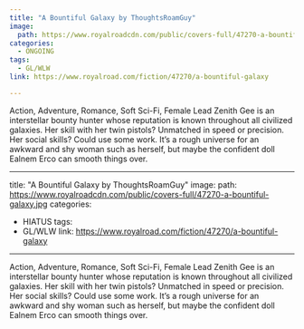 ```yaml
---
title: "A Bountiful Galaxy by ThoughtsRoamGuy"
image:
  path: https://www.royalroadcdn.com/public/covers-full/47270-a-bountiful-galaxy.jpg
categories:
  - ONGOING
tags:
  - GL/WLW
link: https://www.royalroad.com/fiction/47270/a-bountiful-galaxy

---
```

Action, Adventure, Romance, Soft Sci-Fi, Female Lead
Zenith Gee is an interstellar bounty hunter whose reputation is known throughout all civilized galaxies. Her skill with her twin pistols? Unmatched in speed or precision. Her social skills? Could use some work. It’s a rough universe for an awkward and shy woman such as herself, but maybe the confident doll Ealnem Erco can smooth things over.

---
title: "A Bountiful Galaxy by ThoughtsRoamGuy"
image:
  path: https://www.royalroadcdn.com/public/covers-full/47270-a-bountiful-galaxy.jpg
categories:
  - HIATUS
tags:
  - GL/WLW
link: https://www.royalroad.com/fiction/47270/a-bountiful-galaxy

---
Action, Adventure, Romance, Soft Sci-Fi, Female Lead
Zenith Gee is an interstellar bounty hunter whose reputation is known throughout all civilized galaxies. Her skill with her twin pistols? Unmatched in speed or precision. Her social skills? Could use some work. It’s a rough universe for an awkward and shy woman such as herself, but maybe the confident doll Ealnem Erco can smooth things over.

